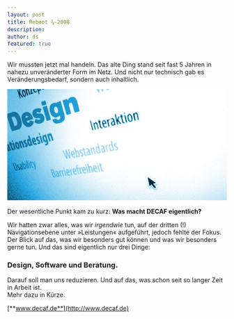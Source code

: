 ```yaml
---
layout: post
title: Reboot ¾-2008
description:
author: ds
featured: true
---
```



Wir mussten jetzt mal handeln. Das alte Ding stand seit fast 5 Jahren in nahezu unveränderter Form im Netz. Und nicht nur technisch gab es Veränderungsbedarf, sondern auch inhaltlich.

![DECAF](/content/images/2015/02/p1030386.jpg)

Der wesentliche Punkt kam zu kurz: **Was macht DECAF eigentlich?**

Wir hatten zwar alles, was wir *irgendwie* tun, auf der dritten (!) Navigationsebene unter »Leistungen« aufgeführt, jedoch fehlte der Fokus. Der Blick auf das, was wir besonders gut können und was wir besonders gerne tun. Und das sind eigentlich nur drei Dinge:

### Design, Software und Beratung.

Darauf soll man uns reduzieren. Und auf das, was schon seit so langer Zeit in Arbeit ist.  
 Mehr dazu in Kürze.

[**www.decaf.de**](http://www.decaf.de)



